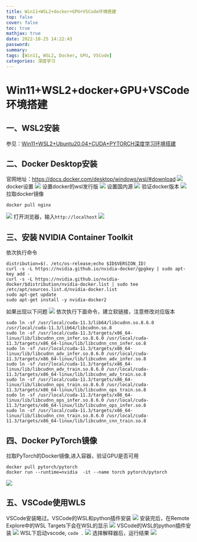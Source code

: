 ```yaml
---
title: Win11+WSL2+docker+GPU+VSCode环境搭建
top: false
cover: false
toc: true
mathjax: true
date: 2022-10-25 14:22:43
password:
summary:
tags: [Win11, WSL2, Docker, GPU, VSCode]
categories: 深度学习
---
```


# Win11+WSL2+docker+GPU+VSCode环境搭建

## 一、WSL2安装
参见：[Win11+WSL2+Ubuntu20.04+CUDA+PYTORCH深度学习环境搭建](https://jintaolu.github.io/2022/10/20/win11-wsl2-cuda-pytorch-shen-du-xue-xi-huan-jing-da-jian/)

## 二、Docker Desktop安装
官网地址：https://docs.docker.com/desktop/windows/wsl/#download
![](./Win11-WSL2-docker-GPU-VSCode环境搭建/docker-install.png)
docker设置
![](./Win11-WSL2-docker-GPU-VSCode环境搭建/docker_setting1.png)
设置docker的wsl发行版
![](./Win11-WSL2-docker-GPU-VSCode环境搭建/docker_setting2.png)
设置国内源
![](./Win11-WSL2-docker-GPU-VSCode环境搭建/docker_setting3.png)
验证docker版本
![](./Win11-WSL2-docker-GPU-VSCode环境搭建/docker_version.png)
拉取docker镜像
```angular2html
docker pull nginx
```
![](./Win11-WSL2-docker-GPU-VSCode环境搭建/docker_example.png)
打开浏览器，输入``http://localhost``
![](./Win11-WSL2-docker-GPU-VSCode环境搭建/docker_example_web.png)
## 三、安装 NVIDIA Container Toolkit
依次执行命令
```angular2html
distribution=$(. /etc/os-release;echo $ID$VERSION_ID)
curl -s -L https://nvidia.github.io/nvidia-docker/gpgkey | sudo apt-key add -
curl -s -L https://nvidia.github.io/nvidia-docker/$distribution/nvidia-docker.list | sudo tee /etc/apt/sources.list.d/nvidia-docker.list
sudo apt-get update
sudo apt-get install -y nvidia-docker2
```
如果出现以下问题
![](./Win11-WSL2-docker-GPU-VSCode环境搭建/nvidia-error.png)
依次执行下面命令，建立软链接，注意修改对应版本
```angular2html
sudo ln -sf /usr/local/cuda-11.3/lib64/libcudnn.so.8.6.0 /usr/local/cuda-11.3/lib64/libcudnn.so.8       
sudo ln -sf /usr/local/cuda-11.3/targets/x86_64-linux/lib/libcudnn_cnn_infer.so.8.6.0 /usr/local/cuda-11.3/targets/x86_64-linux/lib/libcudnn_cnn_infer.so.8
sudo ln -sf /usr/local/cuda-11.3/targets/x86_64-linux/lib/libcudnn_adv_infer.so.8.6.0 /usr/local/cuda-11.3/targets/x86_64-linux/lib/libcudnn_adv_infer.so.8
sudo ln -sf /usr/local/cuda-11.3/targets/x86_64-linux/lib/libcudnn_adv_train.so.8.6.0 /usr/local/cuda-11.3/targets/x86_64-linux/lib/libcudnn_adv_train.so.8
sudo ln -sf /usr/local/cuda-11.3/targets/x86_64-linux/lib/libcudnn_ops_train.so.8.6.0 /usr/local/cuda-11.3/targets/x86_64-linux/lib/libcudnn_ops_train.so.8
sudo ln -sf /usr/local/cuda-11.3/targets/x86_64-linux/lib/libcudnn_ops_infer.so.8.6.0 /usr/local/cuda-11.3/targets/x86_64-linux/lib/libcudnn_ops_infer.so.8
sudo ln -sf /usr/local/cuda-11.3/targets/x86_64-linux/lib/libcudnn_cnn_train.so.8.6.0 /usr/local/cuda-11.3/targets/x86_64-linux/lib/libcudnn_cnn_train.so.8
```
## 四、Docker PyTorch镜像
拉取PyTorch的Docker镜像,进入容器，验证GPU是否可用
```angular2html
docker pull pytorch/pytorch
docker run --runtime=nvidia  -it --name torch pytorch/pytorch
```
![](./Win11-WSL2-docker-GPU-VSCode环境搭建/docker_torch.png)

## 五、VSCode使用WLS
VSCode安装略过。VSCode的WSL和python插件安装
![](./Win11-WSL2-docker-GPU-VSCode环境搭建/WSL_VSCode.png)
安装完后，在Remote Explore中的WSL Targets下会在WSL的显示
![](./Win11-WSL2-docker-GPU-VSCode环境搭建/WSL_VSCode_Remote.png)
VSCode的WSL的python插件安装
![](./Win11-WSL2-docker-GPU-VSCode环境搭建/vscode_wsl_python.png)
WSL下启动vscode, ``code .``
![](./Win11-WSL2-docker-GPU-VSCode环境搭建/vscode_start.png)
选择解释器后，运行结果
![](./Win11-WSL2-docker-GPU-VSCode环境搭建/vscode_demo.png)
